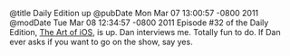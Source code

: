 @title Daily Edition up
@pubDate Mon Mar 07 13:00:57 -0800 2011
@modDate Tue Mar 08 12:34:57 -0800 2011
Episode #32 of the Daily Edition, <a href="http://5by5.tv/dailyedition/32">The Art of iOS</a>, is up. Dan interviews me. Totally fun to do. If Dan ever asks if you want to go on the show, say yes.
